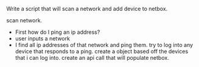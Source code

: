 Write a script that will scan a network and add device to netbox.

scan network.
- First how do I ping an ip address?  
- user inputs a network
- I find all ip addresses of that network and ping them.
try to log into any device that responds to a ping.
create a object based off the devices that i can log into.
create an api call that will populate netbox.